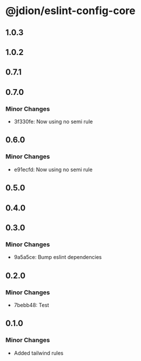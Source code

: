 # @jdion/eslint-config-core

## 1.0.3

## 1.0.2

## 0.7.1

## 0.7.0

### Minor Changes

- 3f330fe: Now using no semi rule

## 0.6.0

### Minor Changes

- e91ecfd: Now using no semi rule

## 0.5.0

## 0.4.0

## 0.3.0

### Minor Changes

- 9a5a5ce: Bump eslint dependencies

## 0.2.0

### Minor Changes

- 7bebb48: Test

## 0.1.0

### Minor Changes

- Added tailwind rules
